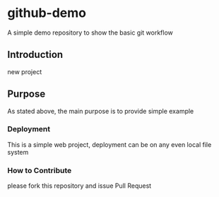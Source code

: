 # github-demo
A simple demo repository to show the basic git workflow

## Introduction
new project

## Purpose

As stated above, the main purpose is to provide simple example

### Deployment
This is a simple web project, deployment can be on any even local file system

### How to Contribute
please fork this repository and issue Pull Request